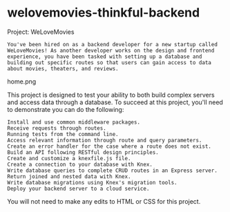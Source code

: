 # welovemovies-thinkful-backend

Project: WeLoveMovies

    You've been hired on as a backend developer for a new startup called WeLoveMovies! As another developer works on the design and frontend experience, you have been tasked with setting up a database and building out specific routes so that users can gain access to data about movies, theaters, and reviews.

home.png

This project is designed to test your ability to both build complex servers and access data through a database. To succeed at this project, you'll need to demonstrate you can do the following:

    Install and use common middleware packages.
    Receive requests through routes.
    Running tests from the command line.
    Access relevant information through route and query parameters.
    Create an error handler for the case where a route does not exist.
    Build an API following RESTful design principles.
    Create and customize a knexfile.js file.
    Create a connection to your database with Knex.
    Write database queries to complete CRUD routes in an Express server.
    Return joined and nested data with Knex.
    Write database migrations using Knex's migration tools.
    Deploy your backend server to a cloud service.

You will not need to make any edits to HTML or CSS for this project.
